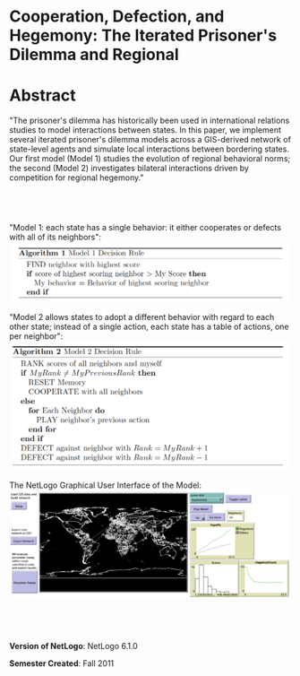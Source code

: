 # Cooperation, Defection, and Hegemony: The Iterated Prisoner's Dilemma and Regional


# Abstract

"The prisoner's dilemma has historically been used in international relations studies to model interactions between states. In this paper, we implement several iterated prisoner's dilemma models across a GIS-derived network of state-level agents and simulate local interactions between bordering states. Our first model (Model 1) studies the evolution of regional behavioral norms; the second (Model 2) investigates bilateral interactions driven by competition for regional hegemony."

## &nbsp;
"Model 1: each state has a single behavior: it either cooperates or defects with all of its neighbors":
![Model 1](Model1.png)

"Model 2 allows states to adopt a different behavior with regard to each other state; instead of a single action, each state has a table of actions, one per neighbor":
![Model 2](Model2.png)

The NetLogo Graphical User Interface of the Model: 
![The NetLogo Graphical User Interface](GUI.png)

## &nbsp;

**Version of NetLogo**: NetLogo 6.1.0

**Semester Created**: Fall 2011

